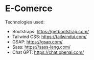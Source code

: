 # E-Comerce
Technologies used:
  -  Bootstraps: https://getbootstrap.com/
  -  Tailwind CSS: https://tailwindui.com/
  -  GSAP: https://gsap.com/
  -  Sass: https://sass-lang.com/
  -  Chat GPT: https://chat.openai.com/
